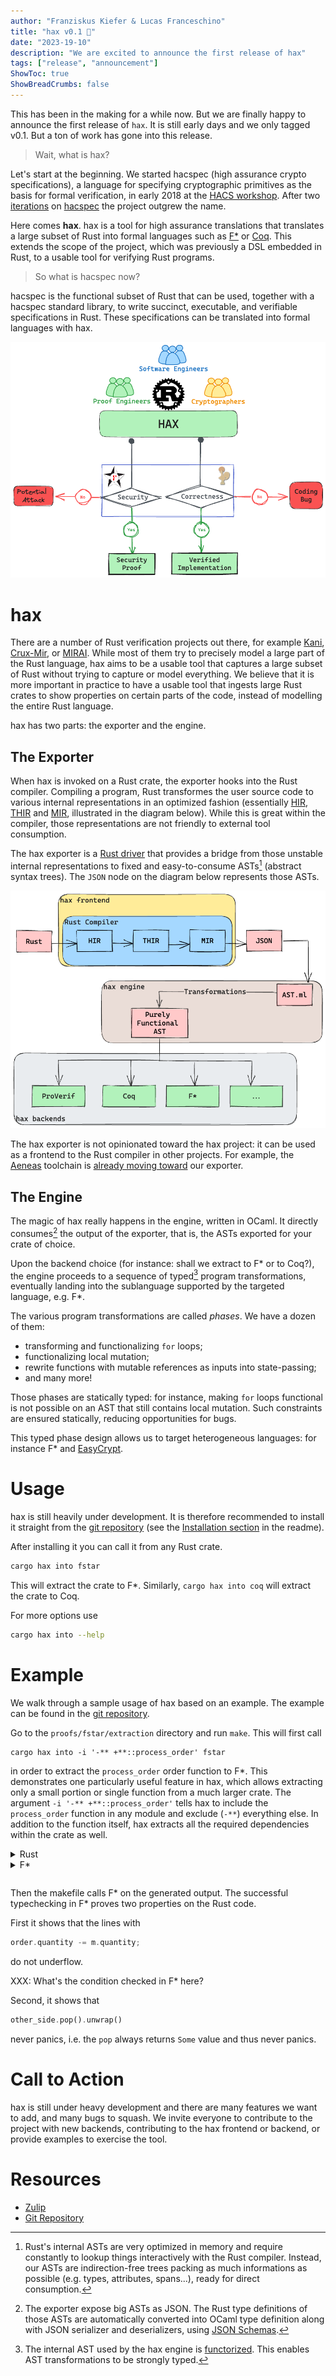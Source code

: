 ```yaml
---
author: "Franziskus Kiefer & Lucas Franceschino"
title: "hax v0.1 🎂"
date: "2023-19-10"
description: "We are excited to announce the first release of hax"
tags: ["release", "announcement"]
ShowToc: true
ShowBreadCrumbs: false
---
```


This has been in the making for a while now.
But we are finally happy to announce the first release of `hax`.
It is still early days and we only tagged v0.1.
But a ton of work has gone into this release.

> Wait, what is hax?

Let's start at the beginning.
We started hacspec (high assurance crypto specifications), a language for specifying
cryptographic primitives as the basis for formal verification, in early 2018 at
the [HACS workshop].
After two [iterations](https://github.com/hacs-workshop/hacspec) on [hacspec](https://github.com/hacspec/hacspec)
the project outgrew the name.

Here comes **hax**.
hax is a tool for high assurance translations that translates a large subset of
Rust into formal languages such as [F\*](https://www.fstar-lang.org/) or [Coq](https://coq.inria.fr/).
This extends the scope of the project, which was previously a DSL embedded in Rust,
to a usable tool for verifying Rust programs.

> So what is hacspec now?

hacspec is the functional subset of Rust that can be used, together with a hacspec
standard library, to write succinct, executable, and verifiable specifications in
Rust.
These specifications can be translated into formal languages with hax.

![](hax-high-level.png)

# hax

There are a number of Rust verification projects out there, for example [Kani], [Crux-Mir], or [MIRAI].
While most of them try to precisely model a large part of the Rust language,
hax aims to be a usable tool that captures a large subset of Rust without trying
to capture or model everything.
We believe that it is more important in practice to have a usable tool that ingests large
Rust crates to show properties on certain parts of the code, instead of modelling
the entire Rust language.

hax has two parts: the exporter and the engine.

## The Exporter

When hax is invoked on a Rust crate,
the exporter hooks into the Rust compiler.
Compiling a program,
Rust transformes the user source code
to various internal representations in an optimized fashion
(essentially [HIR], [THIR] and [MIR], illustrated in the diagram below).
While this is great within the compiler,
those representations are not friendly to external tool consumption.

The hax exporter is a
[Rust driver](https://rustc-dev-guide.rust-lang.org/rustc-driver.html)
that provides a bridge
from those unstable internal representations
to fixed and easy-to-consume ASTs[^1] (abstract syntax trees).
The `JSON` node on the diagram below represents those ASTs.

![](hax-low-level.png)

The hax exporter is not opinionated toward the hax project:
it can be used as a frontend to the Rust compiler in other projects.
For example, the [Aeneas](https://github.com/AeneasVerif/aeneas) toolchain is
[already moving toward](https://github.com/AeneasVerif/aeneas/pull/35) our exporter.

## The Engine

The magic of hax really happens in the engine, written in OCaml.
It directly consumes[^2] the output of the exporter, that is,
the ASTs exported for your crate of choice.

Upon the backend choice (for instance: shall we extract to F\* or to
Coq?), the engine proceeds to a sequence of typed[^3] program
transformations, eventually landing into the sublanguage supported by
the targeted language, e.g. F\*.

The various program transformations are called _phases_. We have a
dozen of them:

- transforming and functionalizing `for` loops;
- functionalizing local mutation;
- rewrite functions with mutable references as inputs into state-passing;
- and many more!

Those phases are statically typed: for instance, making `for` loops
functional is not possible on an AST that still contains local
mutation. Such constraints are ensured statically, reducing
opportunities for bugs.

This typed phase design allows us to target heterogeneous languages:
for instance F\* and [EasyCrypt](mhttps://github.com/EasyCrypt/easycrypt).

# Usage

hax is still heavily under development.
It is therefore recommended to install it straight from the [git repository]
(see the [Installation section](https://github.com/hacspec/hax#installation)
in the readme).

After installing it you can call it from any Rust crate.

```bash
cargo hax into fstar
```

This will extract the crate to F\*.
Similarly, `cargo hax into coq` will extract the crate to Coq.

For more options use

```bash
cargo hax into --help
```

# Example

We walk through a sample usage of hax based on an example.
The example can be found in the [git repository](https://github.com/hacspec/hax/tree/main/examples/lob).

Go to the `proofs/fstar/extraction` directory and run `make`.
This will first call

```
cargo hax into -i '-** +**::process_order' fstar
```

in order to extract the `process_order` order function to F\*.
This demonstrates one particularly useful feature in hax, which allows extracting
only a small portion or single function from a much larger crate.
The argument `-i '-** +**::process_order'` tells hax to include the `process_order`
function in any module and exclude (`-**`) everything else.
In addition to the function itself, hax extracts all the required dependencies within
the crate as well.

<details>
<summary>Rust</summary>

```rust
fn process_order<T>(mut order: Order, other_side: &mut BinaryHeap<T>) -> (Vec<Match>, Option<Order>)
where
    T: Into<Order> + From<Order> + Ord + Clone,
{
    ...
    if let Some(m) = other_side
        .peek()
        .and_then(|other| Into::into(other.clone()).try_match(&order))
    {
        order.quantity -= m.quantity;
        let mut other: Order = Into::into(other_side.pop().unwrap());
        other.quantity -= m.quantity;
        if other.quantity > 0 {
            other_side.push(From::from(other.clone()));
        }
        matches.push(m);
    } else {
        done = true;
    }
    ...
}
```

</details>

<details>
<summary>F*</summary>

```ocaml
match
  Core.Option.impl__and_then (Alloc.Collections.Binary_heap.impl_10__peek other_side
      <:
      Core.Option.t_Option v_T)
    (fun other ->
        impl__Order__try_match (Core.Convert.f_into (Core.Clone.f_clone other <: v_T)
            <:
            t_Order)
          order
        <:
        Core.Option.t_Option t_Match)
  <:
  Core.Option.t_Option t_Match
with
| Core.Option.Option_Some m ->
  let order:t_Order = { order with f_quantity = order.f_quantity -! m.f_quantity } in
  let tmp0, out:(Alloc.Collections.Binary_heap.t_BinaryHeap v_T &
    Core.Option.t_Option v_T) =
    Alloc.Collections.Binary_heap.impl_9__pop other_side
  in
  let other_side:Alloc.Collections.Binary_heap.t_BinaryHeap v_T = tmp0 in
  let hoist1:Core.Option.t_Option v_T = out in
  let hoist2:v_T = Core.Option.impl__unwrap hoist1 in
  let (other: t_Order):t_Order = Core.Convert.f_into hoist2 in
  let other:t_Order = { other with f_quantity = other.f_quantity -! m.f_quantity } in
  let other_side:Alloc.Collections.Binary_heap.t_BinaryHeap v_T =
    if other.f_quantity >. 0uL
    then
      let other_side:Alloc.Collections.Binary_heap.t_BinaryHeap v_T =
        Alloc.Collections.Binary_heap.impl_9__push other_side
          (Core.Convert.f_from (Core.Clone.f_clone other <: t_Order) <: v_T)
      in
      other_side
    else other_side
  in
  let matches:Alloc.Vec.t_Vec t_Match Alloc.Alloc.t_Global =
    Alloc.Vec.impl_1__push matches m
  in
  done, matches, order, other_side
| _ ->
  let done:bool = true in
  done, matches, order, other_side
```

</details>

<pre></pre>

Then the makefile calls F\* on the generated output.
The successful typechecking in F* proves two properties on the Rust code.

First it shows that the lines with

```rust
order.quantity -= m.quantity;
```

do not underflow.

XXX: What's the condition checked in F* here?

Second, it shows that

```rust
other_side.pop().unwrap()
```

never panics, i.e. the `pop` always returns `Some` value and thus never panics.

# Call to Action

hax is still under heavy development and there are many features we want to add, and many bugs to squash.
We invite everyone to contribute to the project with new backends, contributing to the hax frontend or backend, or provide examples to exercise the tool.

# Resources

- [Zulip]
- [Git Repository]

[hacs workshop]: https://www.hacs-workshop.org/
[git repository]: https://github.com/hacspec/hax
[zulip]: https://hacspec.zulipchat.com/
[MIR]: https://rustc-dev-guide.rust-lang.org/mir/index.html
[THIR]: https://rustc-dev-guide.rust-lang.org/thir.html
[HIR]: https://rustc-dev-guide.rust-lang.org/hir.html
[kani]: https://github.com/model-checking/kani
[crux-mir]: https://github.com/GaloisInc/crucible/tree/master/crux-mir
[mirai]: https://github.com/facebookexperimental/MIRAI

[^1]: Rust's internal ASTs are very optimized in memory and require constantly to lookup things interactively with the Rust compiler. Instead, our ASTs are indirection-free trees packing as much informations as possible (e.g. types, attributes, spans...), ready for direct consumption.
[^2]: The exporter expose big ASTs as JSON. The Rust type definitions of those ASTs are automatically converted into OCaml type definition along with JSON serializer and deserializers, using [JSON Schemas](https://json-schema.org/).
[^3]: The internal AST used by the hax engine is [functorized](https://ocaml.org/docs/functors). This enables AST transformations to be strongly typed.
